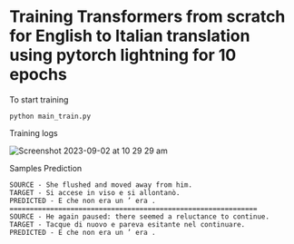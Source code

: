 
# Training Transformers from scratch for English to Italian translation using pytorch lightning for 10 epochs

To start training 

```
python main_train.py
```
Training logs


![Screenshot 2023-09-02 at 10 29 29 am](https://github.com/santule/ERA/assets/20509836/9b081099-ec21-44b0-bb0b-cfc2926d52f9)


Samples Prediction

```
SOURCE - She flushed and moved away from him.
TARGET - Si accese in viso e si allontanò.
PREDICTED - E che non era un ’ era .
=============================================================
SOURCE - He again paused: there seemed a reluctance to continue.
TARGET - Tacque di nuovo e pareva esitante nel continuare.
PREDICTED - E che non era un ’ era .

```
